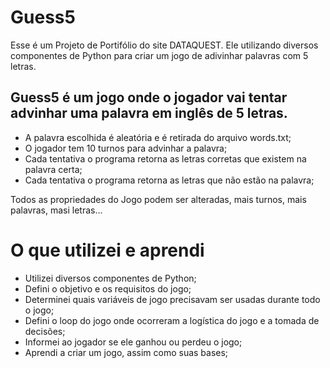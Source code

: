 # Guess5
Esse é um Projeto de Portifólio do site DATAQUEST. Ele utilizando diversos componentes de Python para criar um jogo de adivinhar palavras com 5 letras.

## Guess5 é um jogo onde o jogador vai tentar advinhar uma palavra em inglês de 5 letras.

- A palavra escolhida é aleatória e é retirada do arquivo words.txt;
- O jogador tem 10 turnos para advinhar a palavra;
- Cada tentativa o programa retorna as letras corretas que existem na palavra certa;
- Cada tentativa o programa retorna as letras que não estão na palavra;

Todos as propriedades do Jogo podem ser alteradas, mais turnos, mais palavras, masi letras...

# O que utilizei e aprendi
- Utilizei diversos componentes de Python;
- Defini o objetivo e os requisitos do jogo;
- Determinei quais variáveis ​​de jogo precisavam ser usadas durante todo o jogo;
- Defini o loop do jogo onde ocorreram a logística do jogo e a tomada de decisões;
- Informei ao jogador se ele ganhou ou perdeu o jogo;
- Aprendi a criar um jogo, assim como suas bases;
